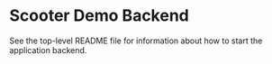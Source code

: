 # Scooter Demo Backend 

See the top-level README file for information about how to start 
the application backend.
